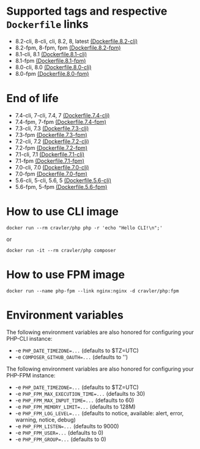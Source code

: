 # Supported tags and respective `Dockerfile` links

- 8.2-cli, 8-cli, cli, 8.2, 8, latest [(Dockerfile.8.2-cli)](https://github.com/cravler/docker-files/tree/master/php/Dockerfile.8.2-cli)
- 8.2-fpm, 8-fpm, fpm [(Dockerfile.8.2-fpm)](https://github.com/cravler/docker-files/tree/master/php/Dockerfile.8.2-fpm)
- 8.1-cli, 8.1 [(Dockerfile.8.1-cli)](https://github.com/cravler/docker-files/tree/master/php/Dockerfile.8.1-cli)
- 8.1-fpm [(Dockerfile.8.1-fpm)](https://github.com/cravler/docker-files/tree/master/php/Dockerfile.8.1-fpm)
- 8.0-cli, 8.0 [(Dockerfile.8.0-cli)](https://github.com/cravler/docker-files/tree/master/php/Dockerfile.8.0-cli)
- 8.0-fpm [(Dockerfile.8.0-fpm)](https://github.com/cravler/docker-files/tree/master/php/Dockerfile.8.0-fpm)

# End of life

- 7.4-cli, 7-cli, 7.4, 7 [(Dockerfile.7.4-cli)](https://github.com/cravler/docker-files/tree/master/php/archive/Dockerfile.7.4-cli)
- 7.4-fpm, 7-fpm [(Dockerfile.7.4-fpm)](https://github.com/cravler/docker-files/tree/master/php/archive/Dockerfile.7.4-fpm)
- 7.3-cli, 7.3 [(Dockerfile.7.3-cli)](https://github.com/cravler/docker-files/tree/master/php/archive/Dockerfile.7.3-cli)
- 7.3-fpm [(Dockerfile.7.3-fpm)](https://github.com/cravler/docker-files/tree/master/php/archive/Dockerfile.7.3-fpm)
- 7.2-cli, 7.2 [(Dockerfile.7.2-cli)](https://github.com/cravler/docker-files/tree/master/php/archive/Dockerfile.7.2-cli)
- 7.2-fpm [(Dockerfile.7.2-fpm)](https://github.com/cravler/docker-files/tree/master/php/archive/Dockerfile.7.2-fpm)
- 7.1-cli, 7.1 [(Dockerfile.7.1-cli)](https://github.com/cravler/docker-files/tree/master/php/archive/Dockerfile.7.1-cli)
- 7.1-fpm [(Dockerfile.7.1-fpm)](https://github.com/cravler/docker-files/tree/master/php/archive/Dockerfile.7.1-fpm)
- 7.0-cli, 7.0 [(Dockerfile.7.0-cli)](https://github.com/cravler/docker-files/tree/master/php/archive/Dockerfile.7.0-cli)
- 7.0-fpm [(Dockerfile.7.0-fpm)](https://github.com/cravler/docker-files/tree/master/php/archive/Dockerfile.7.0-fpm)
- 5.6-cli, 5-cli, 5.6, 5 [(Dockerfile.5.6-cli)](https://github.com/cravler/docker-files/tree/master/php/archive/Dockerfile.5.6-cli)
- 5.6-fpm, 5-fpm [(Dockerfile.5.6-fpm)](https://github.com/cravler/docker-files/tree/master/php/archive/Dockerfile.5.6-fpm)

# How to use CLI image

    docker run --rm cravler/php php -r 'echo "Hello CLI!\n";'

or

    docker run -it --rm cravler/php composer
    
# How to use FPM image

    docker run --name php-fpm --link nginx:nginx -d cravler/php:fpm

# Environment variables

The following environment variables are also honored for configuring your PHP-CLI instance:

- -e `PHP_DATE_TIMEZONE=...` (defaults to $TZ=UTC)
- -e `COMPOSER_GITHUB_OAUTH=...` (defaults to '')

The following environment variables are also honored for configuring your PHP-FPM instance:

- -e `PHP_DATE_TIMEZONE=...` (defaults to $TZ=UTC)
- -e `PHP_FPM_MAX_EXECUTION_TIME=...` (defaults to 30)
- -e `PHP_FPM_MAX_INPUT_TIME=...` (defaults to 60)
- -e `PHP_FPM_MEMORY_LIMIT=...` (defaults to 128M)
- -e `PHP_FPM_LOG_LEVEL=...` (defaults to notice, available: alert, error, warning, notice, debug)
- -e `PHP_FPM_LISTEN=...` (defaults to 9000)
- -e `PHP_FPM_USER=...` (defaults to 0)
- -e `PHP_FPM_GROUP=...` (defaults to 0)
